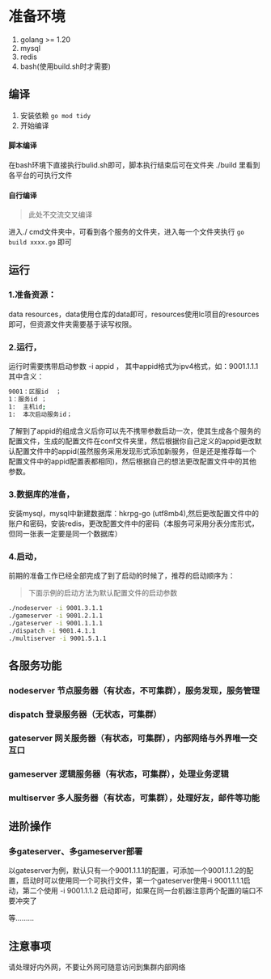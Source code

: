 # 准备环境
1. golang >= 1.20
2. mysql
3. redis
4. bash(使用build.sh时才需要)

## 编译
1. 安装依赖
`go mod tidy`
2. 开始编译
#### 脚本编译
在bash环境下直接执行bulid.sh即可，脚本执行结束后可在文件夹 ./build 里看到各平台的可执行文件
#### 自行编译
> 此处不交流交叉编译

 进入./ cmd文件夹中，可看到各个服务的文件夹，进入每一个文件夹执行 `go build xxxx.go` 即可

## 运行
### 1.准备资源：
data resources，data使用仓库的data即可，resources使用lc项目的resources即可，但资源文件夹需要基于读写权限。
### 2.运行，
运行时需要携带启动参数 -i appid ， 其中appid格式为ipv4格式，如：9001.1.1.1 其中含义：
```bash
9001：区服id  ；
1：服务id ； 
1:  主机id;
1:  本次启动服务id；
```
了解到了appid的组成含义后你可以先不携带参数启动一次，使其生成各个服务的配置文件，生成的配置文件在conf文件夹里，然后根据你自己定义的appid更改默认配置文件中的appid(虽然服务采用发现形式添加新服务，但是还是推荐每一个配置文件中的appid配置表都相同)，然后根据自己的想法更改配置文件中的其他参数。
### 3.数据库的准备，
安装mysql，mysql中新建数据库：hkrpg-go (utf8mb4),然后更改配置文件中的账户和密码，安装redis，更改配置文件中的密码（本服务可采用分表分库形式，但同一张表一定要是同一个数据库）
### 4.启动，
前期的准备工作已经全部完成了到了启动的时候了，推荐的启动顺序为：
> 下面示例的启动方法为默认配置文件的启动参数
```bash
./nodeserver -i 9001.3.1.1
./gameserver -i 9001.2.1.1
./gateserver -i 9001.1.1.1
./dispatch -i 9001.4.1.1
./multiserver -i 9001.5.1.1
```

## 各服务功能
### nodeserver 节点服务器（有状态，不可集群），服务发现，服务管理
### dispatch 登录服务器（无状态，可集群）
### gateserver 网关服务器（有状态，可集群），内部网络与外界唯一交互口
### gameserver 逻辑服务器（有状态，可集群），处理业务逻辑
### multiserver 多人服务器（有状态，可集群），处理好友，邮件等功能

## 进阶操作
### 多gateserver、多gameserver部署
以gateserver为例，默认只有一个9001.1.1.1的配置，可添加一个9001.1.1.2的配置，启动时可以使用同一个可执行文件，第一个gateserver使用-i 9001.1.1.1启动，第二个使用 -i 9001.1.1.2 启动即可，如果在同一台机器注意两个配置的端口不要冲突了

等.........

## 注意事项
请处理好内外网，不要让外网可随意访问到集群内部网络